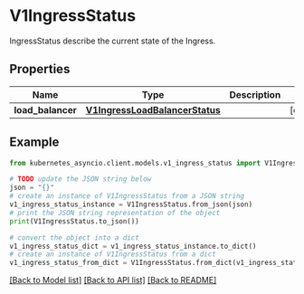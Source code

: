 # V1IngressStatus

IngressStatus describe the current state of the Ingress.

## Properties

Name | Type | Description | Notes
------------ | ------------- | ------------- | -------------
**load_balancer** | [**V1IngressLoadBalancerStatus**](V1IngressLoadBalancerStatus.md) |  | [optional] 

## Example

```python
from kubernetes_asyncio.client.models.v1_ingress_status import V1IngressStatus

# TODO update the JSON string below
json = "{}"
# create an instance of V1IngressStatus from a JSON string
v1_ingress_status_instance = V1IngressStatus.from_json(json)
# print the JSON string representation of the object
print(V1IngressStatus.to_json())

# convert the object into a dict
v1_ingress_status_dict = v1_ingress_status_instance.to_dict()
# create an instance of V1IngressStatus from a dict
v1_ingress_status_from_dict = V1IngressStatus.from_dict(v1_ingress_status_dict)
```
[[Back to Model list]](../README.md#documentation-for-models) [[Back to API list]](../README.md#documentation-for-api-endpoints) [[Back to README]](../README.md)


